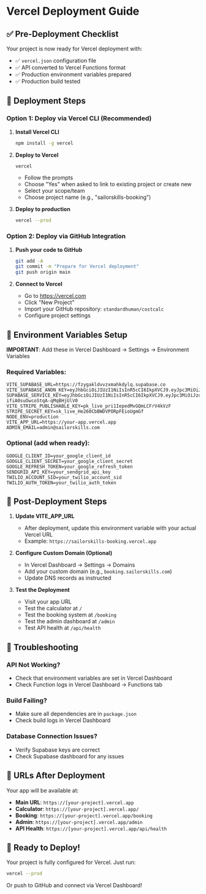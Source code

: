 # Vercel Deployment Guide

## ✅ Pre-Deployment Checklist

Your project is now ready for Vercel deployment with:
- ✅ `vercel.json` configuration file
- ✅ API converted to Vercel Functions format
- ✅ Production environment variables prepared
- ✅ Production build tested

## 🚀 Deployment Steps

### Option 1: Deploy via Vercel CLI (Recommended)

1. **Install Vercel CLI**
   ```bash
   npm install -g vercel
   ```

2. **Deploy to Vercel**
   ```bash
   vercel
   ```
   - Follow the prompts
   - Choose "Yes" when asked to link to existing project or create new
   - Select your scope/team
   - Choose project name (e.g., "sailorskills-booking")

3. **Deploy to production**
   ```bash
   vercel --prod
   ```

### Option 2: Deploy via GitHub Integration

1. **Push your code to GitHub**
   ```bash
   git add -A
   git commit -m "Prepare for Vercel deployment"
   git push origin main
   ```

2. **Connect to Vercel**
   - Go to https://vercel.com
   - Click "New Project"
   - Import your GitHub repository: `standardhuman/costcalc`
   - Configure project settings

## 🔐 Environment Variables Setup

**IMPORTANT**: Add these in Vercel Dashboard → Settings → Environment Variables

### Required Variables:
```
VITE_SUPABASE_URL=https://fzygakldvvzxmahkdylq.supabase.co
VITE_SUPABASE_ANON_KEY=eyJhbGciOiJIUzI1NiIsInR5cCI6IkpXVCJ9.eyJpc3MiOiJzdXBhYmFzZSIsInJlZiI6ImZ6eWdha2xkdnZ6eG1haGtkeWxxIiwicm9sZSI6ImFub24iLCJpYXQiOjE3NTQwODM4OTgsImV4cCI6MjA2OTY1OTg5OH0.8BNDF5zmpk2HFdprTjsdOWTDh_XkAPdTnGo7omtiVIk
SUPABASE_SERVICE_KEY=eyJhbGciOiJIUzI1NiIsInR5cCI6IkpXVCJ9.eyJpc3MiOiJzdXBhYmFzZSIsInJlZiI6ImZ6eWdha2xkdnZ6eG1haGtkeWxxIiwicm9sZSI6InNlcnZpY2Vfcm9sZSIsImlhdCI6MTc1NDA4Mzg5OCwiZXhwIjoyMDY5NjU5ODk4fQ.2yijB4vVm1CLBDT0-ifiA0suOwcoStqA-qMqBHjUlV0
VITE_STRIPE_PUBLISHABLE_KEY=pk_live_pri1IepedMvGQmLCFrV4kVzF
STRIPE_SECRET_KEY=sk_live_He260CbBWDVPORpFEioUgmGf
NODE_ENV=production
VITE_APP_URL=https://your-app.vercel.app
ADMIN_EMAIL=admin@sailorskills.com
```

### Optional (add when ready):
```
GOOGLE_CLIENT_ID=your_google_client_id
GOOGLE_CLIENT_SECRET=your_google_client_secret
GOOGLE_REFRESH_TOKEN=your_google_refresh_token
SENDGRID_API_KEY=your_sendgrid_api_key
TWILIO_ACCOUNT_SID=your_twilio_account_sid
TWILIO_AUTH_TOKEN=your_twilio_auth_token
```

## 📝 Post-Deployment Steps

1. **Update VITE_APP_URL**
   - After deployment, update this environment variable with your actual Vercel URL
   - Example: `https://sailorskills-booking.vercel.app`

2. **Configure Custom Domain (Optional)**
   - In Vercel Dashboard → Settings → Domains
   - Add your custom domain (e.g., `booking.sailorskills.com`)
   - Update DNS records as instructed

3. **Test the Deployment**
   - Visit your app URL
   - Test the calculator at `/`
   - Test the booking system at `/booking`
   - Test the admin dashboard at `/admin`
   - Test API health at `/api/health`

## 🔧 Troubleshooting

### API Not Working?
- Check that environment variables are set in Vercel Dashboard
- Check Function logs in Vercel Dashboard → Functions tab

### Build Failing?
- Make sure all dependencies are in `package.json`
- Check build logs in Vercel Dashboard

### Database Connection Issues?
- Verify Supabase keys are correct
- Check Supabase dashboard for any issues

## 📱 URLs After Deployment

Your app will be available at:
- **Main URL**: `https://[your-project].vercel.app`
- **Calculator**: `https://[your-project].vercel.app/`
- **Booking**: `https://[your-project].vercel.app/booking`
- **Admin**: `https://[your-project].vercel.app/admin`
- **API Health**: `https://[your-project].vercel.app/api/health`

## 🎯 Ready to Deploy!

Your project is fully configured for Vercel. Just run:
```bash
vercel --prod
```

Or push to GitHub and connect via Vercel Dashboard!